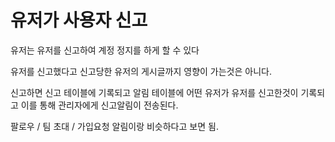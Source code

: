 # 유저가 사용자 신고

유저는 유저를 신고하여 계정 정지를 하게 할 수 있다

유저를 신고했다고 신고당한 유저의 게시글까지 영향이 가는것은 아니다.

신고하면 신고 테이블에 기록되고
알림 테이블에 어떤 유저가 유저를 신고한것이 기록되고
이를 통해 관리자에게 신고알림이 전송된다.

팔로우 / 팀 초대 / 가입요청 알림이랑 비슷하다고 보면 됨.
